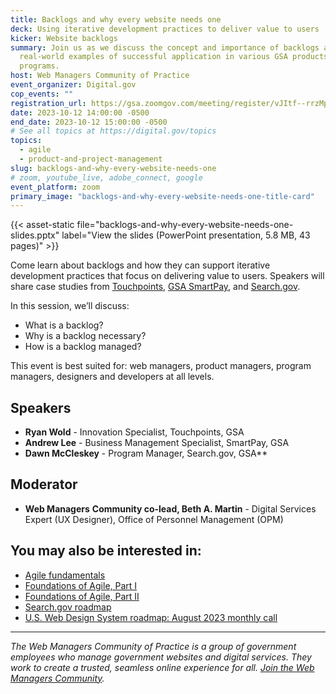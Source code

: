 ```yaml
---
title: Backlogs and why every website needs one
deck: Using iterative development practices to deliver value to users
kicker: Website backlogs
summary: Join us as we discuss the concept and importance of backlogs and hear
  real-world examples of successful application in various GSA products and
  programs.
host: Web Managers Community of Practice
event_organizer: Digital.gov
cop_events: ""
registration_url: https://gsa.zoomgov.com/meeting/register/vJItf--rrzMpHTwORod8Ppd5YEJphF-PLpk
date: 2023-10-12 14:00:00 -0500
end_date: 2023-10-12 15:00:00 -0500
# See all topics at https://digital.gov/topics
topics:
  - agile
  - product-and-project-management
slug: backlogs-and-why-every-website-needs-one
# zoom, youtube_live, adobe_connect, google
event_platform: zoom
primary_image: "backlogs-and-why-every-website-needs-one-title-card"
---
```

{{< asset-static file="backlogs-and-why-every-website-needs-one-slides.pptx" label="View the slides (PowerPoint presentation, 5.8 MB, 43 pages)" >}}

Come learn about backlogs and how they can support iterative development practices that focus on delivering value to users. Speakers will share case studies from [Touchpoints](https://touchpoints.digital.gov/), [GSA SmartPay](https://smartpay.gsa.gov/), and [Search.gov](https://search.gov/).

In this session, we’ll discuss:

* What is a backlog?
* Why is a backlog necessary?
* How is a backlog managed?

This event is best suited for: web managers, product managers, program managers, designers and developers at all levels.

## Speakers

* **Ryan Wold** - Innovation Specialist, Touchpoints, GSA
* **Andrew Lee** - Business Management Specialist, SmartPay, GSA
* **Dawn McCleskey** - Program Manager, Search.gov, GSA\*\* 

## Moderator

* **Web Managers** **Community co-lead, Beth A. Martin** - Digital Services Expert (UX Designer), Office of Personnel Management (OPM)

## You may also be interested in:

* [Agile fundamentals](https://agile.18f.gov/agile-fundamentals/)
* [Foundations of Agile, Part I](https://digital.gov/event/2019/11/04/foundations-agile-i/)
* [Foundations of Agile, Part II](https://digital.gov/event/2019/11/05/foundations-agile-ii/)
* [Search.gov roadmap](https://search.gov/about/updates/roadmap/)
* [U.S. Web Design System roadmap: August 2023 monthly call](https://digital.gov/event/2023/08/17/uswds-monthly-call-august-2023/)

- - -

*The Web Managers Community of Practice is a group of government employees who manage government websites and digital services. They work to create a trusted, seamless online experience for all. [Join the Web Managers Community](https://digital.gov/communities/web-content-managers/).*

